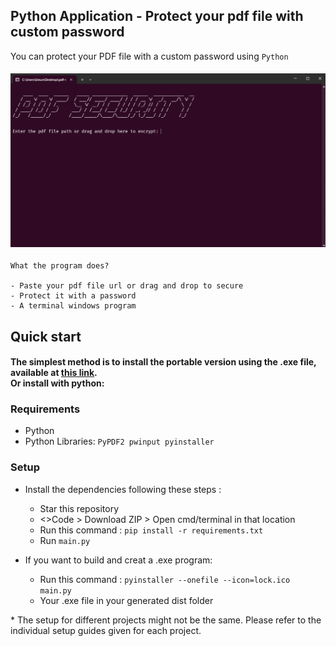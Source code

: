 ## Python Application - Protect your pdf file with custom password
You can protect your PDF file with a custom password using `Python`

<h4><p align="center"><img src="design.png" width="800"/></p></h4>

```
What the program does? 

- Paste your pdf file url or drag and drop to secure
- Protect it with a password 
- A terminal windows program
``` 

## Quick start 

<h4>The simplest method is to install the portable version using the .exe file, available at <a href="fake">this link</a>.
<br>
Or install with <b>python</b>:

### Requirements

* Python
* Python Libraries: `PyPDF2 pwinput pyinstaller`

### Setup 

- Install the dependencies following these steps : 

  - Star this repository
  - <>Code > Download ZIP > Open cmd/terminal in that location
  - Run this command : `pip install -r requirements.txt`
  - Run `main.py`


- If you want to build and creat a .exe program:

  - Run this command : `pyinstaller --onefile --icon=lock.ico  main.py`
  - Your .exe file in your generated dist folder
  
\* The setup for different projects might not be the same. Please refer to the individual setup guides given for each project.
<br>
